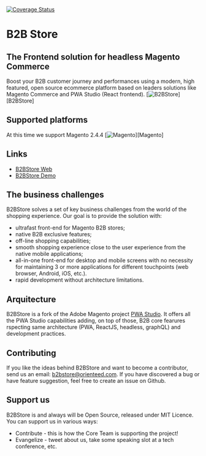 [![Coverage Status](https://coveralls.io/repos/github/magento/pwa-studio/badge.svg?branch=develop)](https://coveralls.io/github/magento/pwa-studio?branch=develop)

# B2B Store
## The Frontend solution for headless Magento Commerce
Boost your B2B customer journey and performances using a modern, high featured, open source ecommerce platform based on leaders solutions like Magento Commerce and PWA Studio (React frontend).
[![B2BStore](https://raw.githubusercontent.com/wiki/magento/b2bstore/B2BStore_Demo_Desktop_Mobile.png)][B2BStore]

## Supported platforms
At this time we support Magento 2.4.4
[![Magento](https://raw.githubusercontent.com/wiki/magento/b2bstore/Magento.png)][Magento]

## Links
- [B2BStore Web](https://www.b2bstore.io/)
- [B2BStore Demo](https://demo.b2bstore.io/)

## The business challenges
B2BStore solves a set of key business challenges from the world of the shopping experience. Our goal is to provide the solution with:
- ultrafast front-end for Magento B2B stores;
- native B2B exclusive features;
- off-line shopping capabilities;
- smooth shopping experience close to the user experience from the native mobile applications;
- all-in-one front-end for desktop and mobile screens with no necessity for maintaining 3 or more applications for different touchpoints (web browser, Android, iOS, etc.).
- rapid development without architecture limitations.

## Arquitecture
B2BStore is a fork of the Adobe Magento project [PWA Studio](https://github.com/magento/pwa-studio).
It offers all the PWA Studio capabilities adding, on top of those, B2B core fearures rspecting same architecture (PWA, ReactJS, headless, graphQL) and development practices.

## Contributing
If you like the ideas behind B2BStore and want to become a contributor, send us an email: [b2bstore@orienteed.com](mailto:b2bstore@orienteed.com).
If you have discovered a bug or have feature suggestion, feel free to create an issue on Github.

## Support us
B2BStore is and always will be Open Source, released under MIT Licence.
You can support us in various ways:
- Contribute - this is how the Core Team is supporting the project!
- Evangelize - tweet about us, take some speaking slot at a tech conference, etc.